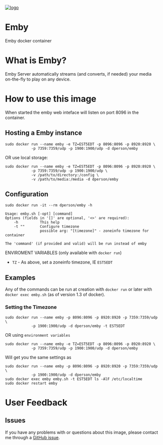 [![logo](https://raw.githubusercontent.com/dperson/emby/master/logo.png)](http://emby.media/)

# Emby

Emby docker container

# What is Emby?

Emby Server automatically streams (and converts, if needed) your media
on-the-fly to play on any device.

# How to use this image

When started the emby web inteface will listen on port 8096 in the container.

## Hosting a Emby instance

    sudo docker run --name emby -e TZ=EST5EDT -p 8096:8096 -p 8920:8920 \
                -p 7359:7359/udp -p 1900:1900/udp -d dperson/emby

OR use local storage:

    sudo docker run --name emby -e TZ=EST5EDT -p 8096:8096 -p 8920:8920 \
                -p 7359:7359/udp -p 1900:1900/udp \
                -v /path/to/directory:/config \
                -v /path/to/media:/media -d dperson/emby

## Configuration

    sudo docker run -it --rm dperson/emby -h

    Usage: emby.sh [-opt] [command]
    Options (fields in '[]' are optional, '<>' are required):
        -h          This help
        -t ""       Configure timezone
                    possible arg: "[timezone]" - zoneinfo timezone for container

    The 'command' (if provided and valid) will be run instead of emby

ENVIROMENT VARIABLES (only available with `docker run`)

 * `TZ` - As above, set a zoneinfo timezone, IE `EST5EDT`

## Examples

Any of the commands can be run at creation with `docker run` or later with
`docker exec emby.sh` (as of version 1.3 of docker).

### Setting the Timezone

    sudo docker run --name emby -p 8096:8096 -p 8920:8920 -p 7359:7359/udp \
                -p 1900:1900/udp -d dperson/emby -t EST5EDT

OR using `environment variables`

    sudo docker run --name emby -e TZ=EST5EDT -p 8096:8096 -p 8920:8920 \
                -p 7359:7359/udp -p 1900:1900/udp -d dperson/emby

Will get you the same settings as

    sudo docker run --name emby -p 8096:8096 -p 8920:8920 -p 7359:7359/udp \
                -p 1900:1900/udp -d dperson/emby
    sudo docker exec emby emby.sh -t EST5EDT ls -AlF /etc/localtime
    sudo docker restart emby

# User Feedback

## Issues

If you have any problems with or questions about this image, please contact me
through a [GitHub issue](https://github.com/dperson/emby/issues).
